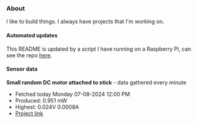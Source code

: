 ### About
I like to build things. I always have projects that I'm working on.

#### Automated updates
This README is updated by a script I have running on a Raspberry Pi, can see the repo [here](https://github.com/jdc-cunningham/raspi-git-repo-updater).

#### Sensor data


**Small random DC motor attached to stick** - data gathered every minute
- Fetched today Monday 07-08-2024 12:00 PM
- Produced: 0.951 mW
- Highest: 0.024V 0.0008A
- [Project link](https://github.com/jdc-cunningham/turbine-raspi)
